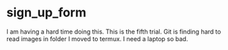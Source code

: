 # sign_up_form
I am having a hard time doing this. This is the fifth trial. Git is finding hard to read images in folder I moved to termux. I need a laptop so bad.

